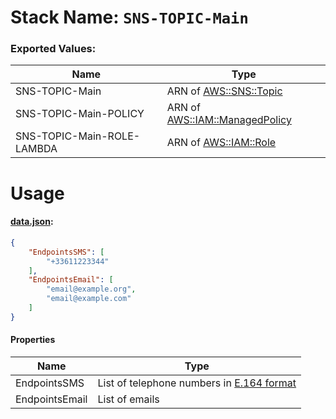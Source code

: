 # Stack Name: `SNS-TOPIC-Main`

### Exported Values:

| Name | Type |
| ---- | ---- |
| SNS-TOPIC-Main | ARN of [AWS::SNS::Topic](https://docs.aws.amazon.com/AWSCloudFormation/latest/UserGuide/aws-properties-sns-topic.html) |
| SNS-TOPIC-Main-POLICY | ARN of [AWS::IAM::ManagedPolicy](https://docs.aws.amazon.com/AWSCloudFormation/latest/UserGuide/aws-resource-iam-managedpolicy.html) |
| SNS-TOPIC-Main-ROLE-LAMBDA | ARN of [AWS::IAM::Role](https://docs.aws.amazon.com/AWSCloudFormation/latest/UserGuide/aws-resource-iam-role.html) |

# Usage

#### [data.json](data.json):
```json
{
	"EndpointsSMS": [
		"+33611223344"
	],
	"EndpointsEmail": [
		"email@example.org",
		"email@example.com"
	]
}
```

#### Properties

| Name | Type |
| ---- | ---- |
| EndpointsSMS | List of telephone numbers in [E.164 format ](https://en.wikipedia.org/wiki/List_of_country_calling_codes) |
| EndpointsEmail | List of emails |
